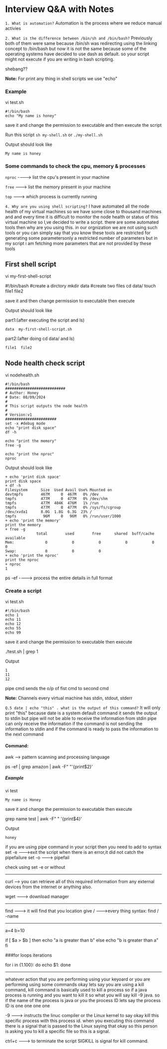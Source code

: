 # Interview Q&A with Notes

`1. What is automation?`
Automation is the process where we reduce manual activies

`2. What is the difference between /bin/sh and /bin/bash?`
Previously both of them were same because /bin/sh was redirecting using the linking concept to /bin/bash but now it is not the same because some of the operating systems have decided to use dash as default. so your script might not execute if you are writing in bash scripting.

shebang??


**Note:** For print any thing in shell scripts we use "echo"

### Example

vi test.sh
```
#!/bin/bash
echo "My name is honey"
```
save it and change the permission to executable and then execute the script

Run this script `sh my-shell.sh` or `./my-shell.sh`

Output should look like
```
My name is honey
```
### Some commands to check the cpu, memory & processes

`nproc` ----> list the cpu's present in your machine

`free` ---> list the memory present in your machine

`top` ---> which process is currently running

`4. Why are you using shell scripting?`
I have automated all the node health of my virtual machines so we have some close to thousand machines and and every time it is difficult to monitor the node health or status of this virtual machine so I,ve decided to write a script.
there are some automated tools then why are you using this.
in our orgnization we are not using such tools or you can simply say that you know these tools are restricted for generating some parametersonly a restricted number of parameters but in my script i am fetching more parameters that are not provided by these tools

## First shell script

vi my-first-shell-script

#!/bin/bash
#create a dirctory
mkdir data
#create two files
cd data/
touch file1 file2

save it and then change permission to executable then execute

Output should look like

part1:(after executing the script and ls)
```
data  my-first-shell-script.sh
```
part2:(after doing cd data/ and ls)
```
file1  file2
```

## Node health check script

vi nodehealth.sh
```
#!/bin/bash
###########################
# Author: Honey
# Date: 08/09/2024
#
# This script outputs the node health
#
# Version:v1
#######################
set -x #debug mode
echo "print disk space"
df -h

echo "print the memory"
free -g

echo "print the nproc"
nproc
```
Output should look like
```
+ echo 'print disk space'
print disk space
+ df -h
Filesystem      Size  Used Avail Use% Mounted on
devtmpfs        467M     0  467M   0% /dev
tmpfs           477M     0  477M   0% /dev/shm
tmpfs           477M  404K  476M   1% /run
tmpfs           477M     0  477M   0% /sys/fs/cgroup
/dev/xvda1      8.0G  1.8G  6.3G  23% /
tmpfs            96M     0   96M   0% /run/user/1000
+ echo 'print the memory'
print the memory
+ free -g
              total        used        free      shared  buff/cache   available
Mem:              0           0           0           0           0           0
Swap:             0           0           0
+ echo 'print the nproc'
print the nproc
+ nproc
1
```

ps -ef ----> process the entire details in full format

### Create a script
vi test.sh
```
#!/bin/bash
echo 1
echo 11
echo 12
echo 55
echo 99
```
save it and change the permission to executable then execute

./test.sh | grep 1

Output
```
1
11
12
```
pipe cmd sends the o/p of fist cmd to second cmd

**Note:** Channels every virtual machine has
stdin, stdout, stderr

`Q.5 date | echo "this" . what is the output of this command?`
It will only print "this" because date is a system default command it sends the output to stdin but pipe will not be able to receive the information from stdin pipe can only receive the information if the command is not sending the information to stdin and if the command is ready to pass the information to the next command 

#### Command:
awk --> pattern scanning and processing language

ps -ef | grep amazon | awk -F" "'{print$2}'

##### Example
vi test
```
My name is Honey
```
save it and change the permission to executable then execute

grep name test | awk -F" " '{print$4}'

Output
```
honey
```

if you are using pipe command in your script then you need to add to syntax
set -e --->exit the script when there is an error,it did not catch the pipefailure
set -o ---> pipefail

check using set -e or without

------------------------------------------------

curl --> you can retrieve all of this required information from any external devices from the internet or anything also.

wget ---> download manager


-----------------------------
find ---> it will find that you location give
/ --->every thing
syntax: find / -name <name>

--------------------------------
a=4
b=10

if [ $a > $b ]
then
   echo "a is greater than b"
else
   echo "b is greater than a"
fi

###for loops
iterations

for i in {1.100}: do echo $1: done

-------------------------------------------
whatever action that you are performing using your keyoard or you are performing using some commands okay lets say you are using a kill command, kill command is basically used to kill a process so if a java process is running and you want to kill it so what you will say kill -9 java. so if the name of the process is java or you the process ID lets say the process ID is one one one one

-9 ---> instructs the linuc compiler or the Linux kernel to say okay kill this specific process with this process id.
when you executing this command there is a signal that is passed to the Linux saying that okay so this person is asking you to kill a specific file so this is a signal.

ctrl+c ---> to terminate the script
SIGKILL is signal for kill command.
